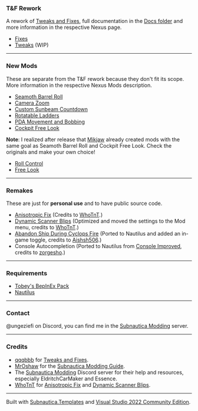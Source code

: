 ### T&F Rework
A rework of [Tweaks and Fixes](https://www.nexusmods.com/subnautica/mods/722), full documentation in the [Docs folder](https://github.com/Ungeziefi/Subnautica-Mods/tree/main/T%26F%20Rework/Docs) and more information in the respective Nexus page.
- [Fixes](https://www.nexusmods.com/subnautica/mods/2012)
- [Tweaks](https://github.com/Ungeziefi/Subnautica-Mods/releases) (WIP)

---

### New Mods
These are separate from the T&F rework because they don't fit its scope. More information in the respective Nexus Mods description.
- [Seamoth Barrel Roll](https://www.nexusmods.com/subnautica/mods/2012)
- [Camera Zoom](https://www.nexusmods.com/subnautica/mods/2013)
- [Custom Sunbeam Countdown](https://www.nexusmods.com/subnautica/mods/2014)
- [Rotatable Ladders](https://www.nexusmods.com/subnautica/mods/2015)
- [PDA Movement and Bobbing](https://www.nexusmods.com/subnautica/mods/2017)
- [Cockpit Free Look](https://www.nexusmods.com/subnautica/mods/2026)

**Note**: I realized after release that [Mikjaw](https://next.nexusmods.com/profile/Mikjaw) already created mods with the same goal as Seamoth Barrel Roll and Cockpit Free Look. Check the originals and make your own choice!
- [Roll Control](https://www.nexusmods.com/subnautica/mods/515)
- [Free Look](https://www.nexusmods.com/subnautica/mods/517)

---

### Remakes
These are just for **personal use** and to have public source code.
- [Anisotropic Fix](https://www.nexusmods.com/subnautica/mods/185) (Credits to [WhoTnT](https://next.nexusmods.com/profile/WhoTnT).)
- [Dynamic Scanner Blips](https://www.nexusmods.com/subnautica/mods/1160) (Optimized and moved the settings to the Mod menu, credits to [WhoTnT](https://next.nexusmods.com/profile/WhoTnT).)
- [Abandon Ship During Cyclops Fire](https://www.nexusmods.com/subnautica/mods/1265) (Ported to Nautilus and added an in-game toggle, credits to [Aishsh506](https://next.nexusmods.com/profile/Aishsh506).)
- Console Autocompletion (Ported to Nautilus from [Console Improved](https://www.nexusmods.com/subnautica/mods/341), credits to [zorgesho](https://next.nexusmods.com/profile/zorgesho).)

---

### Requirements
- [Tobey's BepInEx Pack](https://www.nexusmods.com/subnautica/mods/1108)
- [Nautilus](https://www.nexusmods.com/subnautica/mods/1262)

---

### Contact
@ungeziefi on Discord, you can find me in the [Subnautica Modding](https://discord.com/invite/subnautica-modding-324207629784186882) server.

---

  ### Credits
- [qqqbbb](https://next.nexusmods.com/profile/qqqbbb) for [Tweaks and Fixes](https://www.nexusmods.com/subnautica/mods/722).
- [MrOshaw](https://github.com/mroshaw) for the [Subnautica Modding Guide](https://mroshaw.github.io/).
- The [Subnautica Modding](https://discord.com/invite/subnautica-modding-324207629784186882) Discord server for their help and resources, especially EldritchCarMaker and Essence.
- [WhoTnT](https://next.nexusmods.com/profile/WhoTnT) for [Anisotropic Fix](https://www.nexusmods.com/subnautica/mods/185) and [Dynamic Scanner Blips](https://www.nexusmods.com/subnautica/mods/1160).

---

Built with [Subnautica.Templates](https://www.nuget.org/packages/Subnautica.Templates) and [Visual Studio 2022 Community Edition](https://visualstudio.microsoft.com/vs/community/).
